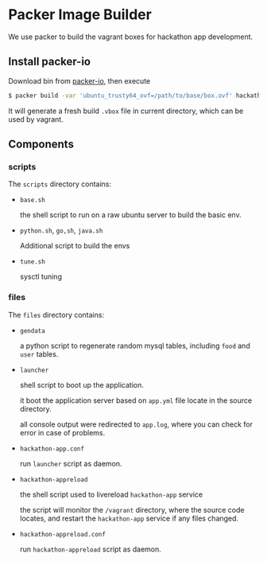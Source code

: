 # Packer Image Builder

We use packer to build the vagrant boxes for hackathon app development.

## Install packer-io

Download bin from [packer-io](http://packer.io), then execute

```sh
$ packer build -var 'ubuntu_trusty64_ovf=/path/to/base/box.ovf' hackathon-py.json
```

It will generate a fresh build `.vbox` file in current directory, which
can be used by vagrant.


## Components

### scripts

The `scripts` directory contains:

* `base.sh`

  the shell script to run on a raw ubuntu server to build the basic
  env.

* `python.sh`, `go,sh`, `java.sh`

  Additional script to build the envs

* `tune.sh`

  sysctl tuning

### files

The `files` directory contains:

* `gendata`

  a python script to regenerate random mysql tables, including `food`
  and `user` tables.

* `launcher`

  shell script to boot up the application.

  it boot the application server based on `app.yml` file locate in
  the source directory.

  all console output were redirected to `app.log`, where you can check
  for error in case of problems.

* `hackathon-app.conf`

  run `launcher` script as daemon.

* `hackathon-appreload`

  the shell script used to livereload `hackathon-app` service

  the script will monitor the `/vagrant` directory, where the
  source code locates, and restart the `hackathon-app` service if any
  files changed.

* `hackathon-appreload.conf`

  run `hackathon-appreload` script as daemon.
